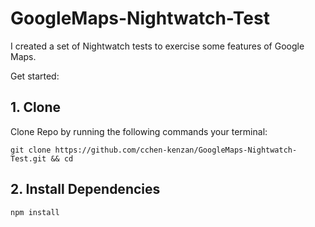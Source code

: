 # GoogleMaps-Nightwatch-Test
I created a set of Nightwatch tests to exercise some features of Google Maps.

Get started:
## 1. Clone
Clone Repo by running the following commands your terminal:
```
git clone https://github.com/cchen-kenzan/GoogleMaps-Nightwatch-Test.git && cd
```
## 2. Install Dependencies
```
npm install
```
